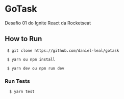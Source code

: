 # GoTask
Desafio 01 do Ignite React da Rocketseat

## How to Run
```
 $ git clone https://github.com/daniel-leal/gotask
 
 $ yarn ou npm install
 
 $ yarn dev ou npm run dev
```

### Run Tests
```
  $ yarn test
```
